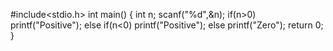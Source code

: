 #include<stdio.h>
int main()
{
  int n;
  scanf("%d",&n);
  if(n>0)
  printf("Positive");
  else if(n<0)
  printf("Positive");
  else
  printf("Zero");
  return 0;
}
